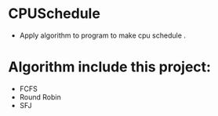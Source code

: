 # CPUSchedule

- Apply algorithm to program to make cpu schedule .

# Algorithm include this project:
- FCFS
- Round Robin
- SFJ
